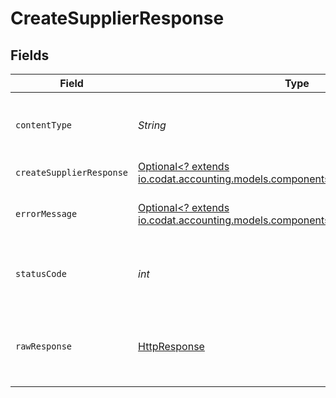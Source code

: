 # CreateSupplierResponse


## Fields

| Field                                                                                                                                 | Type                                                                                                                                  | Required                                                                                                                              | Description                                                                                                                           |
| ------------------------------------------------------------------------------------------------------------------------------------- | ------------------------------------------------------------------------------------------------------------------------------------- | ------------------------------------------------------------------------------------------------------------------------------------- | ------------------------------------------------------------------------------------------------------------------------------------- |
| `contentType`                                                                                                                         | *String*                                                                                                                              | :heavy_check_mark:                                                                                                                    | HTTP response content type for this operation                                                                                         |
| `createSupplierResponse`                                                                                                              | [Optional<? extends io.codat.accounting.models.components.CreateSupplierResponse>](../../models/components/CreateSupplierResponse.md) | :heavy_minus_sign:                                                                                                                    | Success                                                                                                                               |
| `errorMessage`                                                                                                                        | [Optional<? extends io.codat.accounting.models.components.ErrorMessage>](../../models/components/ErrorMessage.md)                     | :heavy_minus_sign:                                                                                                                    | The request made is not valid.                                                                                                        |
| `statusCode`                                                                                                                          | *int*                                                                                                                                 | :heavy_check_mark:                                                                                                                    | HTTP response status code for this operation                                                                                          |
| `rawResponse`                                                                                                                         | [HttpResponse<InputStream>](https://docs.oracle.com/en/java/javase/11/docs/api/java.net.http/java/net/http/HttpResponse.html)         | :heavy_check_mark:                                                                                                                    | Raw HTTP response; suitable for custom response parsing                                                                               |